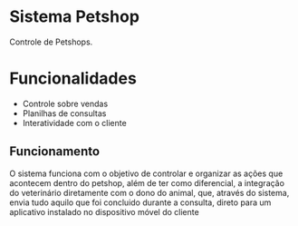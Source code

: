 # Sistema Petshop
Controle de Petshops.
# Funcionalidades

  - Controle sobre vendas
  - Planilhas de consultas
  - Interatividade com o cliente
## Funcionamento
O sistema funciona com o objetivo de controlar e organizar as ações que acontecem dentro do petshop, além de ter como diferencial, a integração do veterinário diretamente com o dono do animal, que, através do sistema, envia tudo aquilo que foi concluido durante a consulta, direto para um aplicativo instalado no dispositivo móvel do cliente


